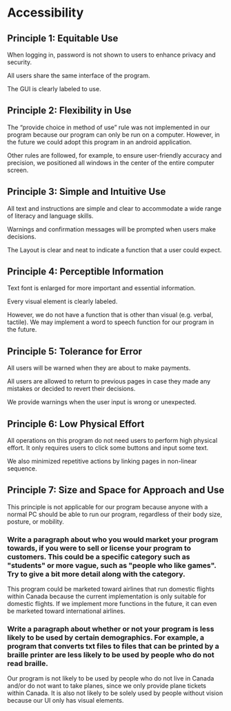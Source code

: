 # Accessibility

## Principle 1: Equitable Use

When logging in, password is not shown to users to enhance privacy and security.

All users share the same interface of the program.

The GUI is clearly labeled to use.

## Principle 2: Flexibility in Use

The “provide choice in method of use” rule was not implemented in our program because our program can only be run on a computer. However, in the future we could adopt this program in an android application.

Other rules are followed, for example, to ensure user-friendly accuracy and precision, we positioned all windows in the center of the entire computer screen.

## Principle 3: Simple and Intuitive Use

All text and instructions are simple and clear to accommodate a wide range of literacy and language skills. 

Warnings and confirmation messages will be prompted when users make decisions.

The Layout is clear and neat to indicate a function that a user could expect.

## Principle 4: Perceptible Information

Text font is enlarged for more important and essential information.

Every visual element is clearly labeled.

However, we do not have a function that is other than visual (e.g. verbal, tactile). We may implement a word to speech function for our program in the future.

## Principle 5: Tolerance for Error

All users will be warned when they are about to make payments.

All users are allowed to return to previous pages in case they made any mistakes or decided to revert their decisions.

We provide warnings when the user input is wrong or unexpected.

## Principle 6: Low Physical Effort

All operations on this program do not need users to perform high physical effort. It only requires users to click some buttons and input some text.

We also minimized repetitive actions by linking pages in non-linear sequence. 

## Principle 7: Size and Space for Approach and Use

This principle is not applicable for our program because anyone with a normal PC should be able to run our program, regardless of their body size, posture, or mobility.

### Write a paragraph about who you would market your program towards, if you were to sell or license your program to customers. This could be a specific category such as "students" or more vague, such as "people who like games". Try to give a bit more detail along with the category.

This program could be marketed toward airlines that run domestic flights within Canada because the current implementation is only suitable for domestic flights. If we implement more functions in the future, it can even be marketed toward international airlines.

### Write a paragraph about whether or not your program is less likely to be used by certain demographics. For example, a program that converts txt files to files that can be printed by a braille printer are less likely to be used by people who do not read braille.

Our program is not likely to be used by people who do not live in Canada and/or do not want to take planes, since we only provide plane tickets within Canada. It is also not likely to be solely used by people without vision because our UI only has visual elements.

